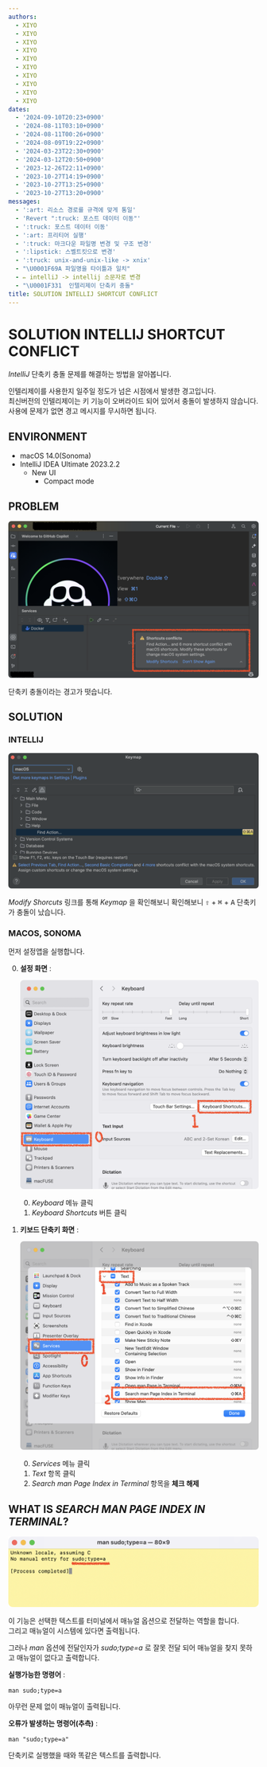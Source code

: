 ```yaml
---
authors:
  - XIYO
  - XIYO
  - XIYO
  - XIYO
  - XIYO
  - XIYO
  - XIYO
  - XIYO
  - XIYO
  - XIYO
dates:
  - '2024-09-10T20:23+0900'
  - '2024-08-11T03:10+0900'
  - '2024-08-11T00:26+0900'
  - '2024-08-09T19:22+0900'
  - '2024-03-23T22:30+0900'
  - '2024-03-12T20:50+0900'
  - '2023-12-26T22:11+0900'
  - '2023-10-27T14:19+0900'
  - '2023-10-27T13:25+0900'
  - '2023-10-27T13:20+0900'
messages:
  - ':art: 리소스 경로를 규격에 맞게 통일'
  - 'Revert ":truck: 포스트 데이터 이동"'
  - ':truck: 포스트 데이터 이동'
  - ':art: 프리티어 실행'
  - ':truck: 마크다운 파일명 변경 및 구조 변경'
  - ':lipstick: 스벨트킷으로 변경'
  - ':truck: unix-and-unix-like -> xnix'
  - "\U0001F69A 파일명을 타이틀과 일치"
  - ✏️ intelliJ -> intellij 소문자로 변경
  - "\U0001F331  인텔리제이 단축키 충돌"
title: SOLUTION INTELLIJ SHORTCUT CONFLICT
---
```

# SOLUTION INTELLIJ SHORTCUT CONFLICT

_IntelliJ_ 단축키 충돌 문제를 해결하는 방법을 알아봅니다.

인텔리제이를 사용한지 일주일 정도가 넘은 시점에서 발생한 경고입니다. \
최신버전의 인텔리제이는 키 기능이 오버라이드 되어 있어서 충돌이 발생하지 않습니다. \
사용에 문제가 없면 경고 메시지를 무시하면 됩니다.

## ENVIRONMENT

- macOS 14.0(Sonoma)
- IntelliJ IDEA Ultimate 2023.2.2
  - New UI
    - Compact mode

## PROBLEM

![단축키 충돌 경고](.assets/2023-10-27-11-00-19.png)

단축키 충돌이라는 경고가 떳습니다.

## SOLUTION

### INTELLIJ

![단축키 충돌 확인](.assets/2023-10-27-11-10-04.png)

_Modify Shorcuts_ 링크를 통해 _Keymap_ 을 확인해보니 확인해보니 <kbd>⇧</kbd> + <kbd>⌘</kbd> + <kbd>A</kbd> 단축키가 충돌이 났습니다.

### MACOS, SONOMA

먼저 설정앱을 실행합니다.

0. **설정 화면** :

   ![설정에서 키보드 단축키 화면 접근하는 방법](.assets/2023-10-27-11-52-59.png)

   0. _Keyboard_ 메뉴 클릭
   1. _Keyboard Shortcuts_ 버튼 클릭

1. **키보드 단축키 화면** :

   ![소노마의 단축키 설정 확인](.assets/2023-10-27-11-59-56.png)

   0. _Services_ 메뉴 클릭
   1. _Text_ 항목 클릭
   2. _Search man Page Index in Terminal_ 항목을 **체크 해제**

## WHAT IS _SEARCH MAN PAGE INDEX IN TERMINAL_?

![단축키 실행 결과](.assets/2023-10-27-12-08-57.png)

이 기능은 선택한 텍스트를 터미널에서 매뉴얼 옵션으로 전달하는 역할을 합니다. \
그리고 매뉴얼이 시스템에 있다면 출력됩니다.

그러나 _man_ 옵션에 전달인자가 _sudo;type=a_ 로 잘못 전달 되어 매뉴얼을 찾지 못하고 매뉴얼이 없다고 출력합니다.

**실행가능한 명령어** :

```text
man sudo;type=a
```

아무런 문제 없이 매뉴얼이 출력됩니다.

**오류가 발생하는 명령어(추측)** :

```text
man "sudo;type=a"
```

단축키로 실행했을 때와 똑같은 텍스트를 출력합니다.
